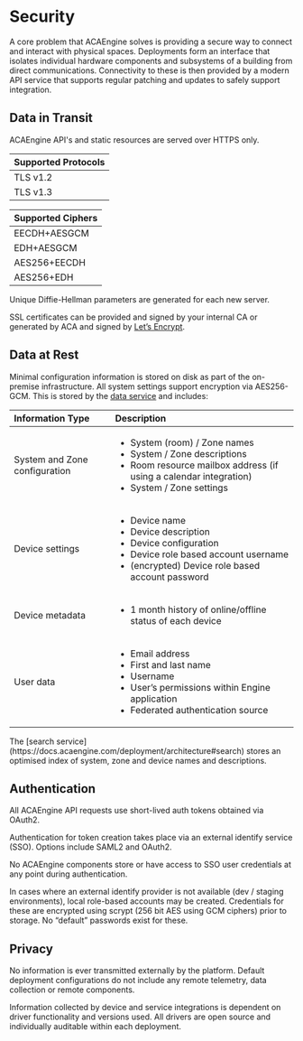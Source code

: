 # Security

A core problem that ACAEngine solves is providing a secure way to connect and interact with physical spaces. Deployments form an interface that isolates individual hardware components and subsystems of a building from direct communications. Connectivity to these is then provided by a modern API service that supports regular patching and updates to safely support integration.

## Data in Transit

ACAEngine API's and static resources are served over HTTPS only.

| Supported Protocols |
| :--- |
| TLS v1.2 |
| TLS v1.3 |

| Supported Ciphers |
| :--- |
| EECDH+AESGCM |
| EDH+AESGCM |
| AES256+EECDH |
| AES256+EDH |

Unique Diffie-Hellman parameters are generated for each new server.

SSL certificates can be provided and signed by your internal CA or generated by ACA and signed by [Let’s Encrypt](https://letsencrypt.org/).

## Data at Rest

Minimal configuration information is stored on disk as part of the on-premise infrastructure. All system settings support encryption via AES256-GCM. This is stored by the [data service](https://docs.acaengine.com/deployment/architecture#data) and includes:

<table>
  <thead>
    <tr>
      <th style="text-align:left">Information Type</th>
      <th style="text-align:left">Description</th>
    </tr>
  </thead>
  <tbody>
    <tr>
      <td style="text-align:left">System and Zone configuration</td>
      <td style="text-align:left">
        <p></p>
        <ul>
          <li>System (room) / Zone names</li>
          <li>System / Zone descriptions</li>
          <li>Room resource mailbox address (if using a calendar integration)</li>
          <li>System / Zone settings</li>
        </ul>
      </td>
    </tr>
    <tr>
      <td style="text-align:left">Device settings</td>
      <td style="text-align:left">
        <p></p>
        <ul>
          <li>Device name</li>
          <li>Device description</li>
          <li>Device configuration</li>
          <li>Device role based account username</li>
          <li>(encrypted) Device role based account password</li>
        </ul>
      </td>
    </tr>
    <tr>
      <td style="text-align:left">Device metadata</td>
      <td style="text-align:left">
        <p></p>
        <ul>
          <li>1 month history of online/offline status of each device</li>
        </ul>
      </td>
    </tr>
    <tr>
      <td style="text-align:left">User data</td>
      <td style="text-align:left">
        <p></p>
        <ul>
          <li>Email address</li>
          <li>First and last name</li>
          <li>Username</li>
          <li>User&#x2019;s permissions within Engine application</li>
          <li>Federated authentication source</li>
        </ul>
      </td>
    </tr>
  </tbody>
</table>The [search service](https://docs.acaengine.com/deployment/architecture#search) stores an optimised index of system, zone and device names and descriptions.

## Authentication

All ACAEngine API requests use short-lived auth tokens obtained via OAuth2.

Authentication for token creation takes place via an external identify service \(SSO\). Options include SAML2 and OAuth2.

No ACAEngine components store or have access to SSO user credentials at any point during authentication.

In cases where an external identify provider is not available \(dev / staging environments\), local role-based accounts may be created. Credentials for these are encrypted using scrypt \(256 bit AES using GCM ciphers\) prior to storage. No “default” passwords exist for these.

## Privacy

No information is ever transmitted externally by the platform. Default deployment configurations do not include any remote telemetry, data collection or remote components.

Information collected by device and service integrations is dependent on driver functionality and versions used. All drivers are open source and individually auditable within each deployment.

